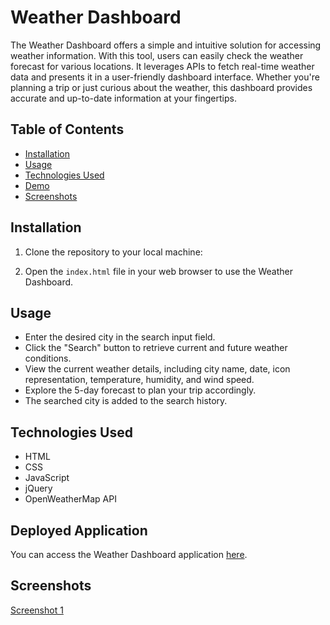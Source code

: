 # Weather Dashboard

The Weather Dashboard offers a simple and intuitive solution for accessing weather information. With this tool, users can easily check the weather forecast for various locations. It leverages APIs to fetch real-time weather data and presents it in a user-friendly dashboard interface. Whether you're planning a trip or just curious about the weather, this dashboard provides accurate and up-to-date information at your fingertips.

## Table of Contents

- [Installation](#installation)
- [Usage](#usage)
- [Technologies Used](#technologies-used)
- [Demo](#deployed-application)
- [Screenshots](#screenshots)

## Installation

1. Clone the repository to your local machine:

2. Open the `index.html` file in your web browser to use the Weather Dashboard.

## Usage

- Enter the desired city in the search input field.
- Click the "Search" button to retrieve current and future weather conditions.
- View the current weather details, including city name, date, icon representation, temperature, humidity, and wind speed.
- Explore the 5-day forecast to plan your trip accordingly.
- The searched city is added to the search history.

## Technologies Used

- HTML
- CSS
- JavaScript
- jQuery
- OpenWeatherMap API

## Deployed Application

You can access the Weather Dashboard application [here](https://blade7unner.github.io/Weather-Dashboard/).

## Screenshots

[Screenshot 1](./assets/images/screenshot1.png)






